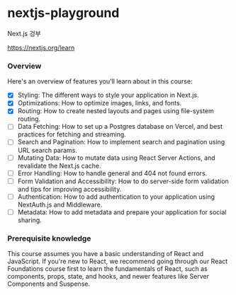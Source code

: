# nextjs-playground
Next.js 겅부

https://nextjs.org/learn

### Overview
Here's an overview of features you'll learn about in this course:

- [x] Styling: The different ways to style your application in Next.js.
- [x] Optimizations: How to optimize images, links, and fonts.
- [x] Routing: How to create nested layouts and pages using file-system routing.
- [ ] Data Fetching: How to set up a Postgres database on Vercel, and best practices for fetching and streaming.
- [ ] Search and Pagination: How to implement search and pagination using URL search params.
- [ ] Mutating Data: How to mutate data using React Server Actions, and revalidate the Next.js cache.
- [ ] Error Handling: How to handle general and 404 not found errors.
- [ ] Form Validation and Accessibility: How to do server-side form validation and tips for improving accessibility.
- [ ] Authentication: How to add authentication to your application using NextAuth.js and Middleware.
- [ ] Metadata: How to add metadata and prepare your application for social sharing.

### Prerequisite knowledge
This course assumes you have a basic understanding of React and JavaScript. If you're new to React, we recommend going through our React Foundations course first to learn the fundamentals of React, such as components, props, state, and hooks, and newer features like Server Components and Suspense.